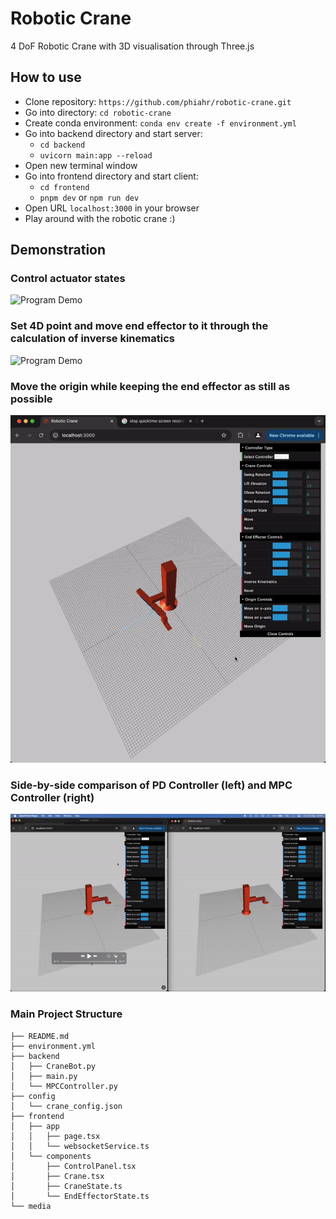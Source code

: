 # Robotic Crane
4 DoF Robotic Crane with 3D visualisation through Three.js

## How to use 
- Clone repository: `https://github.com/phiahr/robotic-crane.git`
- Go into directory: `cd robotic-crane`
- Create conda environment: `conda env create -f environment.yml`
- Go into backend directory and start server:
  -  `cd backend`
  -  `uvicorn main:app --reload`
-  Open new terminal window
-  Go into frontend directory and start client:
   -  `cd frontend`
   -  `pnpm dev` or `npm run dev`
-  Open URL `localhost:3000` in your browser
-  Play around with the robotic crane :)


## Demonstration

### Control actuator states
![Program Demo](media/State_control.gif)

### Set 4D point and move end effector to it through the calculation of inverse kinematics
![Program Demo](media/Inverse_kinematics.gif)

### Move the origin while keeping the end effector as still as possible
![Program Demo](media/Move_origin.gif)

### Side-by-side comparison of PD Controller (left) and MPC Controller (right)
![Program Demo](media/PD_vs_MPC.gif)


### **Main Project Structure**

```
├── README.md
├── environment.yml
├── backend
│   ├── CraneBot.py
│   ├── main.py
│   └── MPCController.py
├── config
│   └── crane_config.json
├── frontend
│   ├── app
│   │   ├── page.tsx
│   │   └── websocketService.ts
│   └── components
│       ├── ControlPanel.tsx
│       ├── Crane.tsx
│       ├── CraneState.ts
│       └── EndEffectorState.ts
└── media
```